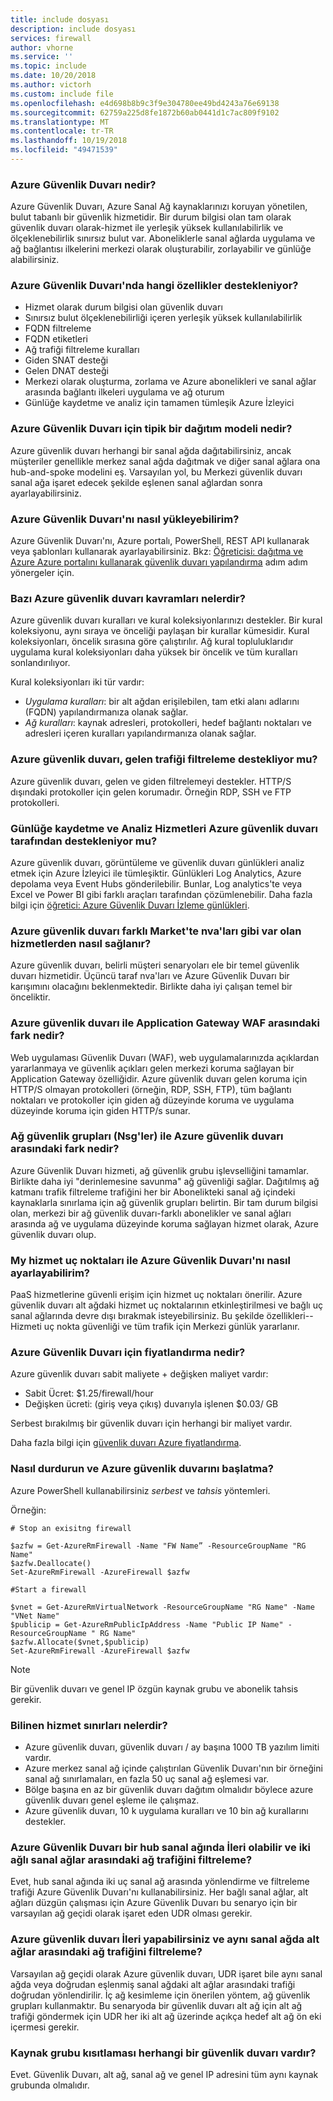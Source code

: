 ```yaml
---
title: include dosyası
description: include dosyası
services: firewall
author: vhorne
ms.service: ''
ms.topic: include
ms.date: 10/20/2018
ms.author: victorh
ms.custom: include file
ms.openlocfilehash: e4d698b8b9c3f9e304780ee49bd4243a76e69138
ms.sourcegitcommit: 62759a225d8fe1872b60ab0441d1c7ac809f9102
ms.translationtype: MT
ms.contentlocale: tr-TR
ms.lasthandoff: 10/19/2018
ms.locfileid: "49471539"
---
```

### <a name="what-is-azure-firewall"></a>Azure Güvenlik Duvarı nedir?

Azure Güvenlik Duvarı, Azure Sanal Ağ kaynaklarınızı koruyan yönetilen, bulut tabanlı bir güvenlik hizmetidir. Bir durum bilgisi olan tam olarak güvenlik duvarı olarak-hizmet ile yerleşik yüksek kullanılabilirlik ve ölçeklenebilirlik sınırsız bulut var. Aboneliklerle sanal ağlarda uygulama ve ağ bağlantısı ilkelerini merkezi olarak oluşturabilir, zorlayabilir ve günlüğe alabilirsiniz.

### <a name="what-capabilities-are-supported-in-azure-firewall"></a>Azure Güvenlik Duvarı'nda hangi özellikler destekleniyor?

* Hizmet olarak durum bilgisi olan güvenlik duvarı
* Sınırsız bulut ölçeklenebilirliği içeren yerleşik yüksek kullanılabilirlik
* FQDN filtreleme
* FQDN etiketleri
* Ağ trafiği filtreleme kuralları
* Giden SNAT desteği
* Gelen DNAT desteği
* Merkezi olarak oluşturma, zorlama ve Azure abonelikleri ve sanal ağlar arasında bağlantı ilkeleri uygulama ve ağ oturum
* Günlüğe kaydetme ve analiz için tamamen tümleşik Azure İzleyici

### <a name="what-is-the-typical-deployment-model-for-azure-firewall"></a>Azure Güvenlik Duvarı için tipik bir dağıtım modeli nedir?

Azure güvenlik duvarı herhangi bir sanal ağda dağıtabilirsiniz, ancak müşteriler genellikle merkez sanal ağda dağıtmak ve diğer sanal ağlara ona hub-and-spoke modelini eş. Varsayılan yol, bu Merkezi güvenlik duvarı sanal ağa işaret edecek şekilde eşlenen sanal ağlardan sonra ayarlayabilirsiniz.

### <a name="how-can-i-install-the-azure-firewall"></a>Azure Güvenlik Duvarı'nı nasıl yükleyebilirim?

Azure Güvenlik Duvarı'nı, Azure portalı, PowerShell, REST API kullanarak veya şablonları kullanarak ayarlayabilirsiniz. Bkz: [Öğreticisi: dağıtma ve Azure Azure portalını kullanarak güvenlik duvarı yapılandırma](../articles/firewall/tutorial-firewall-deploy-portal.md) adım adım yönergeler için.

### <a name="what-are-some-azure-firewall-concepts"></a>Bazı Azure güvenlik duvarı kavramları nelerdir?

Azure güvenlik duvarı kuralları ve kural koleksiyonlarınızı destekler. Bir kural koleksiyonu, aynı sıraya ve önceliği paylaşan bir kurallar kümesidir. Kural koleksiyonları, öncelik sırasına göre çalıştırılır. Ağ kural topluluklarıdır uygulama kural koleksiyonları daha yüksek bir öncelik ve tüm kuralları sonlandırılıyor.

Kural koleksiyonları iki tür vardır:

* *Uygulama kuralları*: bir alt ağdan erişilebilen, tam etki alanı adlarını (FQDN) yapılandırmanıza olanak sağlar.
* *Ağ kuralları*: kaynak adresleri, protokolleri, hedef bağlantı noktaları ve adresleri içeren kuralları yapılandırmanıza olanak sağlar.

### <a name="does-azure-firewall-support-inbound-traffic-filtering"></a>Azure güvenlik duvarı, gelen trafiği filtreleme destekliyor mu?

Azure güvenlik duvarı, gelen ve giden filtrelemeyi destekler. HTTP/S dışındaki protokoller için gelen korumadır. Örneğin RDP, SSH ve FTP protokolleri.

### <a name="which-logging-and-analytics-services-are-supported-by-the-azure-firewall"></a>Günlüğe kaydetme ve Analiz Hizmetleri Azure güvenlik duvarı tarafından destekleniyor mu?

Azure güvenlik duvarı, görüntüleme ve güvenlik duvarı günlükleri analiz etmek için Azure İzleyici ile tümleşiktir. Günlükleri Log Analytics, Azure depolama veya Event Hubs gönderilebilir. Bunlar, Log analytics'te veya Excel ve Power BI gibi farklı araçları tarafından çözümlenebilir. Daha fazla bilgi için [öğretici: Azure Güvenlik Duvarı İzleme günlükleri](../articles/firewall/tutorial-diagnostics.md).

### <a name="how-does-azure-firewall-work-differently-from-existing-services-such-as-nvas-in-the-marketplace"></a>Azure güvenlik duvarı farklı Market'te nva'ları gibi var olan hizmetlerden nasıl sağlanır?

Azure güvenlik duvarı, belirli müşteri senaryoları ele bir temel güvenlik duvarı hizmetidir. Üçüncü taraf nva'ları ve Azure Güvenlik Duvarı bir karışımını olacağını beklenmektedir. Birlikte daha iyi çalışan temel bir önceliktir.

### <a name="what-is-the-difference-between-application-gateway-waf-and-azure-firewall"></a>Azure güvenlik duvarı ile Application Gateway WAF arasındaki fark nedir?

Web uygulaması Güvenlik Duvarı (WAF), web uygulamalarınızda açıklardan yararlanmaya ve güvenlik açıkları gelen merkezi koruma sağlayan bir Application Gateway özelliğidir. Azure güvenlik duvarı gelen koruma için HTTP/S olmayan protokolleri (örneğin, RDP, SSH, FTP), tüm bağlantı noktaları ve protokoller için giden ağ düzeyinde koruma ve uygulama düzeyinde koruma için giden HTTP/s sunar.

### <a name="what-is-the-difference-between-network-security-groups-nsgs-and-azure-firewall"></a>Ağ güvenlik grupları (Nsg'ler) ile Azure güvenlik duvarı arasındaki fark nedir?

Azure Güvenlik Duvarı hizmeti, ağ güvenlik grubu işlevselliğini tamamlar. Birlikte daha iyi "derinlemesine savunma" ağ güvenliği sağlar. Dağıtılmış ağ katmanı trafik filtreleme trafiğini her bir Abonelikteki sanal ağ içindeki kaynaklarla sınırlama için ağ güvenlik grupları belirtin. Bir tam durum bilgisi olan, merkezi bir ağ güvenlik duvarı-farklı abonelikler ve sanal ağları arasında ağ ve uygulama düzeyinde koruma sağlayan hizmet olarak, Azure güvenlik duvarı olup.

### <a name="how-do-i-set-up-azure-firewall-with-my-service-endpoints"></a>My hizmet uç noktaları ile Azure Güvenlik Duvarı'nı nasıl ayarlayabilirim?

PaaS hizmetlerine güvenli erişim için hizmet uç noktaları önerilir. Azure güvenlik duvarı alt ağdaki hizmet uç noktalarının etkinleştirilmesi ve bağlı uç sanal ağlarında devre dışı bırakmak isteyebilirsiniz. Bu şekilde özellikleri--Hizmeti uç nokta güvenliği ve tüm trafik için Merkezi günlük yararlanır.

### <a name="what-is-the-pricing-for-azure-firewall"></a>Azure Güvenlik Duvarı için fiyatlandırma nedir?

Azure güvenlik duvarı sabit maliyete + değişken maliyet vardır:

* Sabit Ücret: $1.25/firewall/hour
* Değişken ücreti: (giriş veya çıkış) duvarıyla işlenen $0.03/ GB

Serbest bırakılmış bir güvenlik duvarı için herhangi bir maliyet vardır.

Daha fazla bilgi için [güvenlik duvarı Azure fiyatlandırma](https://azure.microsoft.com/pricing/details/azure-firewall/).

### <a name="how-can-i-stop-and-start-azure-firewall"></a>Nasıl durdurun ve Azure güvenlik duvarını başlatma?

Azure PowerShell kullanabilirsiniz *serbest* ve *tahsis* yöntemleri.

Örneğin:

```azurepowershell
# Stop an exisitng firewall

$azfw = Get-AzureRmFirewall -Name "FW Name” -ResourceGroupName "RG Name"
$azfw.Deallocate()
Set-AzureRmFirewall -AzureFirewall $azfw
```

```azurepowershell
#Start a firewall

$vnet = Get-AzureRmVirtualNetwork -ResourceGroupName "RG Name" -Name "VNet Name"
$publicip = Get-AzureRmPublicIpAddress -Name "Public IP Name" -ResourceGroupName " RG Name"
$azfw.Allocate($vnet,$publicip)
Set-AzureRmFirewall -AzureFirewall $azfw
```

> [!NOTE]
> Bir güvenlik duvarı ve genel IP özgün kaynak grubu ve abonelik tahsis gerekir.

### <a name="what-are-the-known-service-limits"></a>Bilinen hizmet sınırları nelerdir?

* Azure güvenlik duvarı, güvenlik duvarı / ay başına 1000 TB yazılım limiti vardır.
* Azure merkez sanal ağ içinde çalıştırılan Güvenlik Duvarı'nın bir örneğini sanal ağ sınırlamaları, en fazla 50 uç sanal ağ eşlemesi var.  
* Bölge başına en az bir güvenlik duvarı dağıtım olmalıdır böylece azure güvenlik duvarı genel eşleme ile çalışmaz.
* Azure güvenlik duvarı, 10 k uygulama kuralları ve 10 bin ağ kurallarını destekler.

### <a name="can-azure-firewall-in-a-hub-virtual-network-forward-and-filter-network-traffic-between-two-spoke-virtual-networks"></a>Azure Güvenlik Duvarı bir hub sanal ağında İleri olabilir ve iki ağlı sanal ağlar arasındaki ağ trafiğini filtreleme?

Evet, hub sanal ağında iki uç sanal ağ arasında yönlendirme ve filtreleme trafiği Azure Güvenlik Duvarı'nı kullanabilirsiniz. Her bağlı sanal ağlar, alt ağları düzgün çalışması için Azure Güvenlik Duvarı bu senaryo için bir varsayılan ağ geçidi olarak işaret eden UDR olması gerekir.

### <a name="can-azure-firewall-forward-and-filter-network-traffic-between-subnets-in-the-same-virtual-network"></a>Azure güvenlik duvarı İleri yapabilirsiniz ve aynı sanal ağda alt ağlar arasındaki ağ trafiğini filtreleme?

Varsayılan ağ geçidi olarak Azure güvenlik duvarı, UDR işaret bile aynı sanal ağda veya doğrudan eşlenmiş sanal ağdaki alt ağlar arasındaki trafiği doğrudan yönlendirilir. İç ağ kesimleme için önerilen yöntem, ağ güvenlik grupları kullanmaktır. Bu senaryoda bir güvenlik duvarı alt ağ için alt ağ trafiği göndermek için UDR her iki alt ağ üzerinde açıkça hedef alt ağ ön eki içermesi gerekir.

### <a name="are-there-any-firewall-resource-group-restrictions"></a>Kaynak grubu kısıtlaması herhangi bir güvenlik duvarı vardır?

Evet. Güvenlik Duvarı, alt ağ, sanal ağ ve genel IP adresini tüm aynı kaynak grubunda olmalıdır.
